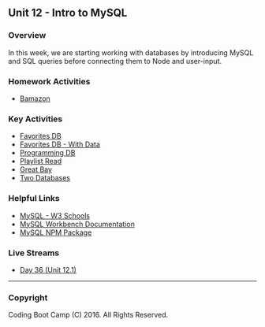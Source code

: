 ## Unit 12 - Intro to MySQL

### Overview

In this week, we are starting working with databases by introducing MySQL and SQL queries before connecting them to Node and user-input. 

### Homework Activities

* [Bamazon](2-Homework/homework_instructions.md)

### Key Activities

* [Favorites DB](1-Class-Content/12.1/Activities/2-FavoriteDB-NoData)
* [Favorites DB - With Data](1-Class-Content/12.1/Activities/5-FavoriteDBWithData)
* [Programming DB](1-Class-Content/12.1/Activities/4-programmingDB)
* [Playlist Read](1-Class-Content/12.2/Activities/3-playlistRead)
* [Great Bay](1-Class-Content/12.2/Activities/5-GreatBay)
* [Two Databases](1-Class-Content/12.3/Activities/3-TwoDatabases)

### Helpful Links

* [MySQL - W3 Schools](http://www.w3schools.com/sql/)
* [MySQL Workbench Documentation](http://dev.mysql.com/doc/workbench/en/)
* [MySQL NPM Package](https://www.npmjs.com/package/mysql)

### Live Streams

* [Day 36 (Unit 12.1)](https://codingbootcamp.hosted.panopto.com/Panopto/Pages/Viewer.aspx?id=9c125ef7-698f-4614-9c0e-896cf5c20107)

- - -

### Copyright

Coding Boot Camp (C) 2016. All Rights Reserved.
